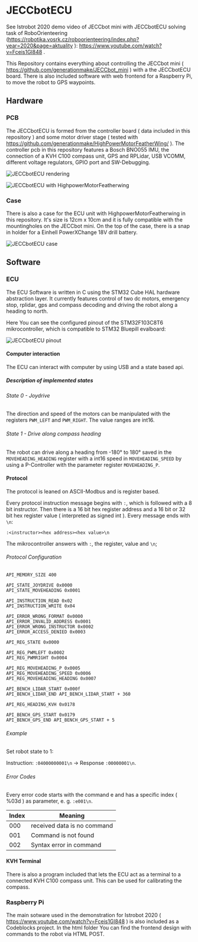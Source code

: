 # JECCbotECU

See Istrobot 2020 demo video of JECCbot mini with JECCbotECU solving task of RoboOrienteering (https://robotika.vosrk.cz/roboorienteering/index.php?year=2020&page=aktuality ): https://www.youtube.com/watch?v=Fceis1Gl848 .

This Repository contains everything about controlling the JECCbot mini ( https://github.com/generationmake/JECCbot_mini ) with a the JECCbotECU board. There is also included software with web frontend for a Raspberry Pi, to move the robot to GPS waypoints.

## Hardware

### PCB

The JECCbotECU is formed from the controller board ( data included in this repository ) and some motor driver stage ( tested with https://github.com/generationmake/HighPowerMotorFeatherWing/ ). The controller pcb in this repository features a Bosch BNO055 IMU, the connection of a KVH C100 compass unit, GPS and RPLidar, USB VCOMM, different voltage regulators, GPIO port and SW-Debugging.

![JECCbotECU rendering](hardware/controlpcb/productiondata/JECCbotECU.jpg)

![JECCbotECU with HighpowerMotorFeatherwing](hardware/controlpcb/productiondata/completeUnit.png)

### Case

There is also a case for the ECU unit with HighpowerMotorFeatherwing in this repository. It's size is 12cm x 10cm and it is fully compatible with the mountingholes on the JECCbot mini. On the top of the case, there is a snap in holder for a Einhell PowerXChange 18V drill battery.

![JECCbotECU case](hardware/case/productiondata/case.png)

## Software

### ECU 
 
The ECU Software is written in C using the STM32 Cube HAL hardware abstraction layer. It currently features control of two dc motors, emergency stop, rplidar, gps and compass decoding and driving the robot along a heading to north.

Here You can see the configured pinout of the STM32F103C8T6 mikrocontroller, which is compatible to STM32 Bluepill evalboard:

![JECCbotECU pinout](hardware/controlpcb/productiondata/pinout.png)

#### Computer interaction

The ECU can interact with computer by using USB and a state based api.

##### Description of implemented states

###### State 0 - Joydrive

The direction and speed of the motors can be manipulated with the registers ```PWM_LEFT``` and ```PWM_RIGHT```. The value ranges are int16.

###### State 1 - Drive along compass heading

The robot can drive along a heading from -180° to 180° saved in the ```MOVEHEADING_HEADING``` register with a int16 speed in ```MOVEHEADING_SPEED``` by using a P-Controller with the parameter register ```MOVEHEADING_P```.

#### Protocol

The protocol is leaned on ASCII-Modbus and is register based. 

Every protocol instruction message begins with ```:```, which is followed with a 8 bit instructor. Then there is a 16 bit hex register address and a 16 bit or 32 bit hex register value ( interpreted as signed int ). Every message ends with ```\n```: 

```:<instructor><hex address><hex value>\n```

The mikrocontroller answers with ```:```, the register, value and ```\n```;

###### Protocol Configuration

```
API_MEMORY_SIZE 400

API_STATE_JOYDRIVE 0x0000
API_STATE_MOVEHEADING 0x0001

API_INSTRUCTION_READ 0x02
API_INSTRUCTION_WRITE 0x04

API_ERROR_WRONG_FORMAT 0x0000
API_ERROR_INVALID_ADDRESS 0x0001
API_ERROR_WRONG_INSTRUCTOR 0x0002
API_ERROR_ACCESS_DENIED 0x0003

API_REG_STATE 0x0000

API_REG_PWMLEFT 0x0002
API_REG_PWMRIGHT 0x0004

API_REG_MOVEHEADING_P 0x0005
API_REG_MOVEHEADING_SPEED 0x0006
API_REG_MOVEHEADING_HEADING 0x0007

API_BENCH_LIDAR_START 0x000f
API_BENCH_LIDAR_END API_BENCH_LIDAR_START + 360

API_REG_HEADING_KVH 0x0178

API_BENCH_GPS_START 0x0179
API_BENCH_GPS_END API_BENCH_GPS_START + 5
```

###### Example

Set robot state to 1:

Instruction: ```:04000000001\n``` -> Response ```:00000001\n```.


###### Error Codes

Every error code starts with the command e and has a specific index ( %03d ) as parameter, e. g. ```:e001\n```.

| Index | Meaning |
| ----- | ------- |
| 000 | received data is no command |
| 001 | Command is not found |
| 002 | Syntax error in command |

#### KVH Terminal

There is also a program included that lets the ECU act as a terminal to a connected KVH C100 compass unit. This can be used for calibrating the compass.

### Raspberry Pi

The main sotware used in the demonstration for Istrobot 2020 ( https://www.youtube.com/watch?v=Fceis1Gl848 ) is also included as a Codeblocks project.
In the html folder You can find the frontend design with commands to the robot via HTML POST.
